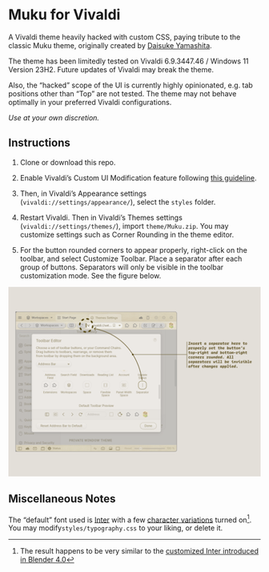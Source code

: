 # Muku for Vivaldi

A Vivaldi theme heavily hacked with custom CSS, paying tribute to the classic Muku theme, originally created by [Daisuke Yamashita](https://web.archive.org/web/20061016181031/http://homepage.mac.com/dsky/guikit.html).

The theme has been limitedly tested on Vivaldi 6.9.3447.46 / Windows 11 Version 23H2. Future updates of Vivaldi may break the theme.

Also, the “hacked” scope of the UI is currently highly opinionated, e.g. tab positions other than “Top” are not tested. The theme may not behave optimally in your preferred Vivaldi configurations.

*Use at your own discretion.*

## Instructions

1. Clone or download this repo.

2. Enable Vivaldi’s Custom UI Modification feature following [this guideline](https://forum.vivaldi.net/topic/37802/css-modifications-experimental-feature).

3. Then, in Vivaldi’s Appearance settings (`vivaldi://settings/appearance/`), select the `styles` folder.

4. Restart Vivaldi. Then in Vivaldi’s Themes settings (`vivaldi://settings/themes/`), import `theme/Muku.zip`. You may customize settings such as Corner Rounding in the theme editor.

5. For the button rounded corners to appear properly, right-click on the toolbar, and select Customize Toolbar. Place a separator after each group of buttons. Separators will only be visible in the toolbar customization mode. See the figure below.

![button_setup](./readme_img/button_setup.png)

## Miscellaneous Notes

The “default” font used is [Inter](https://rsms.me/inter/) with a few [character variations](https://developer.mozilla.org/en-US/docs/Web/CSS/font-feature-settings) turned on[^1]. You may modify`styles/typography.css` to your liking, or delete it.

[^1]: The result happens to be very similar to the [customized Inter introduced in Blender 4.0](https://projects.blender.org/blender/blender/pulls/119720)